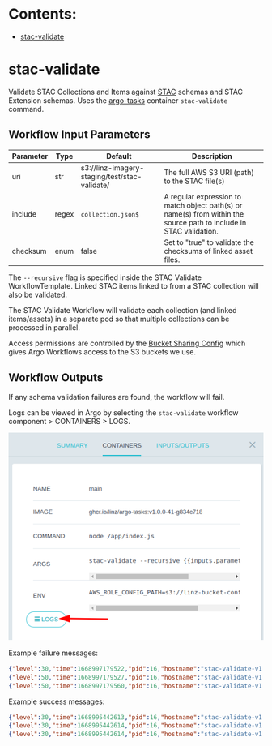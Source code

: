 # Contents:

- [stac-validate](#stac-validate)

# stac-validate

Validate STAC Collections and Items against [STAC](https://stacspec.org/) schemas and STAC Extension schemas.
Uses the [argo-tasks](https://github.com/linz/argo-tasks#stac-validate) container `stac-validate` command.

## Workflow Input Parameters

| Parameter      | Type | Default                                                      | Description                          |
| -------------- | ---- | ------------------------------------------------------------ | ------------------------------------ |
| uri | str  | s3://linz-imagery-staging/test/stac-validate/ | The full AWS S3 URI (path) to the STAC file(s) |
| include | regex  | `collection.json$` | A regular expression to match object path(s) or name(s) from within the source path to include in STAC validation. |
| checksum | enum  | false | Set to "true" to validate the checksums of linked asset files. |

The `--recursive` flag is specified inside the STAC Validate WorkflowTemplate. Linked STAC items linked to from a STAC collection will also be validated.

The STAC Validate Workflow will validate each collection (and linked items/assets) in a separate pod so that multiple collections can be processed in parallel.

Access permissions are controlled by the [Bucket Sharing Config](https://github.com/linz/topo-aws-infrastructure/blob/master/src/stacks/bucket.sharing.ts) which gives Argo Workflows access to the S3 buckets we use.

## Workflow Outputs

If any schema validation failures are found, the workflow will fail.

Logs can be viewed in Argo by selecting the `stac-validate` workflow component > CONTAINERS > LOGS.

![WorkflowLogs](../../docs/workflow_logs.png)

Example failure messages:

```json
{"level":30,"time":1668997179522,"pid":16,"hostname":"stac-validate-v1.0.0-41-n6jxb-stac-validate-971572670","id":"01GJBZQRM6D38WZWBDA91EJ8WR","type":"Feature","path":"s3://linz-imagery-staging/test/stac-validate/1259/272916_bad_field_type.json","sch":"https://stac.linz.govt.nz/v0.0.15/linz/schema.json","msg":"Validation:Start"}
{"level":50,"time":1668997179527,"pid":16,"hostname":"stac-validate-v1.0.0-41-n6jxb-stac-validate-971572670","id":"01GJBZQRM6D38WZWBDA91EJ8WR","path":"s3://linz-imagery-staging/test/stac-validate/1259/272916_bad_field_type.json","instancePath":"/properties/mission","schemaPath":"instrument.json/properties/mission/type","keyword":"type","params":{"type":"string"},"message":"must be string","msg":"Validation:Failed"}
{"level":50,"time":1668997179560,"pid":16,"hostname":"stac-validate-v1.0.0-41-n6jxb-stac-validate-971572670","id":"01GJBZQRM6D38WZWBDA91EJ8WR","failures":2,"msg":"StacValidation:Done:Failed"}
```

Example success messages:

```json
{"level":30,"time":1668995442613,"pid":16,"hostname":"stac-validate-v1.0.0-41-7mwdg-stac-validate-1503824974","id":"01GJBY2JNGWJHSKG71TXD9HCA2","type":"Feature","path":"s3://linz-imagery-staging/test/stac-validate/item2.json","sch":"https://stac.linz.govt.nz/v0.0.15/scanning/schema.json","msg":"Validation:Start"}
{"level":30,"time":1668995442614,"pid":16,"hostname":"stac-validate-v1.0.0-41-7mwdg-stac-validate-1503824974","id":"01GJBY2JNGWJHSKG71TXD9HCA2","type":"Feature","path":"s3://linz-imagery-staging/test/stac-validate/item2.json","valid":true,"msg":"Validation:Done:Ok"}
{"level":30,"time":1668995442614,"pid":16,"hostname":"stac-validate-v1.0.0-41-7mwdg-stac-validate-1503824974","id":"01GJBY2JNGWJHSKG71TXD9HCA2","msg":"StacValidation:Done:Ok"}
```

